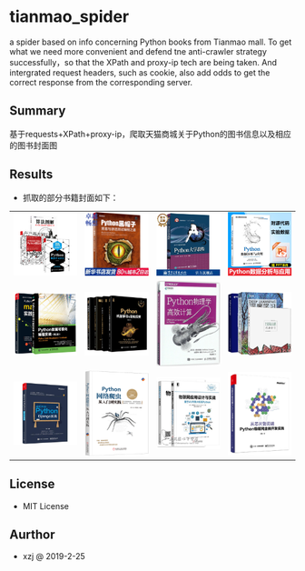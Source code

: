 # tianmao_spider
a spider based on info concerning Python books from Tianmao mall.
To get what we need more convenient and defend tne anti-crawler strategy successfully，so that
the XPath and proxy-ip tech are being taken. And intergrated request headers, such as cookie,
also add odds to get the correct response from the corresponding server.
## Summary
基于requests+XPath+proxy-ip，爬取天猫商城关于Python的图书信息以及相应的图书封面图
## Results

-   抓取的部分书籍封面如下：
    

<table>
   <tr>
       <td>
            <img src="./Python_book_imgs/3本 Python机器学习算法+你也能看得懂的Python算法书+算法图解 python核心编程数据结构与算法书籍python语言编程教程算法技巧书.jpg" width="200">
       </td>
       <td>
           <img src="./Python_book_imgs/天猫  Python黑帽子：黑客与渗透测试编程之道  书籍 计算机.jpg" width="200">
       </td>
       <td>
         <img src="./Python_book_imgs/Python大学教程 吕云翔 赵天宇 张元 著 Python基础教程书籍 Python语言程序设计方法及其应用 python基础语法 计算机教材.jpg" width="200">
       </td>
       <td>
         <img src="./Python_book_imgs/Python数据分析与应用 NumPy数值计算基础教程书籍 Matplotlib数据可视化基础 pandas统计分析 pandas进行数据预处理算法教程书籍.jpg" width="200">
        </td>
   </tr>
    <tr>
       <td>
            <img src="./Python_book_imgs/Python数据可视化之matplotlib实践+Python数据可视化编程实战 第2版第二版 2册 python数据分析书 Python编程语言入门教程图书籍.jpg" width="200">
       </td>
       <td>
           <img src="./Python_book_imgs/Python机器学习与量化投资+零起点 Python大数据与量化交易+机器学习快速入门+TensorFlow快速入门 共4册Python量化投资入门图书籍.jpg" width="200">
       </td>
       <td>
         <img src="./Python_book_imgs/Python物理学高效计算.jpg" width="200">
         </td>
        <td>
         <img src="./Python_book_imgs/Python神经网络编程+深度学习中文版+机器学习 3册套装 人工智能深度学习入门书 AI圣经 神经网络机器学习方法 python学习教程书籍.jpg" width="200">
         </td>
   </tr>
   <tr>
 <td>
     <img src="./Python_book_imgs/跟老齐学Python：Django实战 Python数据分析 python机器学习大数据分析书籍python从入门到实战python语言编程基础教程.jpg" width="200">
 </td>
 <td>
 <img src="./Python_book_imgs/正版包邮 Python网络爬虫从入门到实践 唐松陈智铨 书店 编程语言与程序设计书籍.jpg" width="200">
 </td>
 <td>
 <img src="./Python_book_imgs/物联网Python开发实战+物联网应用设计与实战 基于AVR单片机和Python 物联网设备设计制作教程书籍 智能物联网项目开发 物联网技术.png" width="200">
 </td>
 <td>
 <img src="./Python_book_imgs/从芯片到云端 Python物联网全栈开发实践 python全栈开发 物联网设备云计算数据分析工程 框架软硬件编程序设计.jpg" width="200">
 </td>
 </tr>
</table>

## License
 - MIT License 
 
## Aurthor
- xzj @ 2019-2-25
